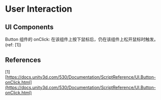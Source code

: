 # User Interaction

## UI Components

Button 组件的 onClick: 在该组件上按下鼠标后，仍在该组件上松开鼠标时触发。(ref: \[1])

## References

\[1] [https://docs.unity3d.com/530/Documentation/ScriptReference/UI.Button-onClick.html](https://docs.unity3d.com/530/Documentation/ScriptReference/UI.Button-onClick.html)
